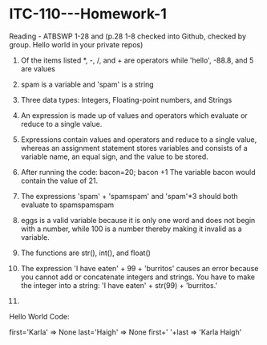 # ITC-110---Homework-1
Reading - ATBSWP 1-28 and (p.28 1-8 checked into Github, checked by group. Hello world in your private repos)

1. Of the items listed *, -, /, and + are operators while 'hello', -88.8, and 5 are values

2. spam is a variable and 'spam' is a string

3. Three data types: Integers, Floating-point numbers, and Strings

4. An expression is made up of values and operators which evaluate or reduce to a single value.

5. Expressions contain values and operators and reduce to a single value, whereas an assignment statement stores variables and consists of a variable name, an equal sign, and the value to be stored.

6. After running the code: bacon=20; bacon +1   The variable bacon would contain the value of 21.

7. The expressions 'spam' + 'spamspam' and 'spam'*3 should both evaluate to spamspamspam

8. eggs is a valid variable because it is only one word and does not begin with a number, while 100 is a number thereby making it invalid as a variable.

9. The functions are str(), int(), and float()

10. The expression 'I have eaten' + 99 + 'burritos' causes an error because you cannot add or concatenate integers and strings. You have to make the integer into a string: 'I have eaten' + str(99) + 'burritos.'
11. 

Hello World Code:

   first='Karla'
=> None
   last='Haigh'
=> None
   first+' '+last
=> 'Karla Haigh'
   


